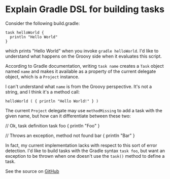 Explain Gradle DSL for building tasks
=====================================

Consider the following build.gradle:

    task helloWorld {
      println "Hello World"
    }

which prints "Hello World" when you invoke `gradle helloWorld`.
I'd like to understand what happens on the Groovy side when it
evaluates this script.

According to Gradle documentation, writing `task name` creates
a `Task` object named `name` and makes it available as a property
of the current delegate object, which is a `Project` instance.

I can't understand what `name` is from the Groovy perspective.
It's not a string, and I think it's a method call:

    helloWorld ( { println "Hello World!" } )

The current `Project` delegate may use `methodMissing` to add
a task with the given name, but how can it differentiate between
these two:

   // Ok, task definition
   task foo { println "Foo" }

   // Throws an exception, method not found
   bar { println "Bar" }

In fact, my current implementation lacks with respect to this
sort of error detection. I'd like to build tasks with the Gradle
syntax `task foo`, but want an exception to be thrown when one
doesn't use the `task()` method to define a task.

See the source on [GitHub][1]

[1]: https://github.com/RaffaeleSgarro/gradle-like-dsl
